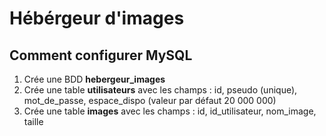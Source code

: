 # Hébérgeur d'images

## Comment configurer MySQL

1. Crée une BDD **hebergeur_images**
2. Crée une table **utilisateurs** avec les champs : id, pseudo (unique), mot_de_passe, espace_dispo (valeur par défaut 20 000 000)
3. Crée une table **images** avec les champs : id, id_utilisateur, nom_image, taille

